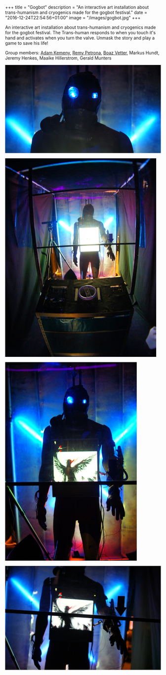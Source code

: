 +++
title = "Gogbot"
description = "An interactive art installation about trans-humanism and cryogenics made for the gogbot festival."
date = "2016-12-24T22:54:56+01:00"
image = "/images/gogbot.jpg"
+++

An interactive art installation about trans-humanism and cryogenics made for the gogbot festival.
The Trans-human responds to when you touch it's hand and activates when you turn the valve.
Unmask the story and play a game to save his life!

Group members: [Adam Kemeny](http://adamk.net/), [Remy Petrona](https://portfolio.cr.utwente.nl/student/remypetrona/), [Boaz Vetter](http://boazvetter.nl/), Markus Hundt, Jeremy Henkes, Maaike Hillerstrom, Gerald Munters

![gogbot1](gogbot1.jpg)

![gogbot2](gogbot2.jpg)

![gogbot3](gogbot3.jpg)

![gogbot4](gogbot4.jpg)
